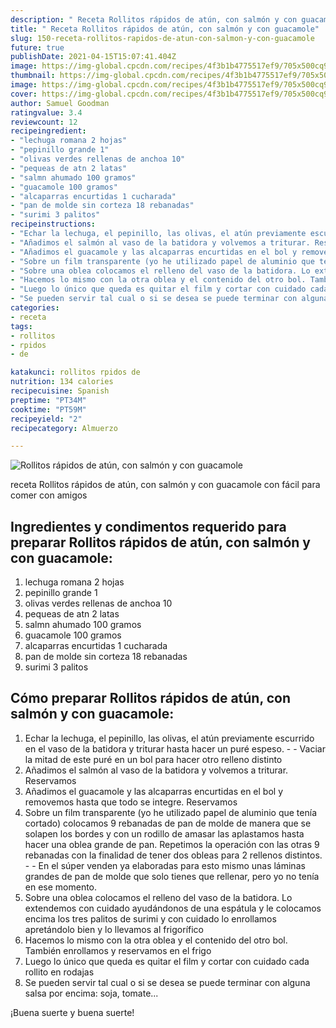 ```yaml
---
description: " Receta Rollitos rápidos de atún, con salmón y con guacamole"
title: " Receta Rollitos rápidos de atún, con salmón y con guacamole"
slug: 150-receta-rollitos-rapidos-de-atun-con-salmon-y-con-guacamole
future: true
publishDate: 2021-04-15T15:07:41.404Z
image: https://img-global.cpcdn.com/recipes/4f3b1b4775517ef9/705x500cq90/rollitos-rapidos-de-atun-con-salmon-y-con-guacamole-foto-principal.jpg
thumbnail: https://img-global.cpcdn.com/recipes/4f3b1b4775517ef9/705x500cq90/rollitos-rapidos-de-atun-con-salmon-y-con-guacamole-foto-principal.jpg
image: https://img-global.cpcdn.com/recipes/4f3b1b4775517ef9/705x500cq90/rollitos-rapidos-de-atun-con-salmon-y-con-guacamole-foto-principal.jpg
cover: https://img-global.cpcdn.com/recipes/4f3b1b4775517ef9/705x500cq90/rollitos-rapidos-de-atun-con-salmon-y-con-guacamole-foto-principal.jpg
author: Samuel Goodman
ratingvalue: 3.4
reviewcount: 12
recipeingredient:
- "lechuga romana 2 hojas"
- "pepinillo grande 1"
- "olivas verdes rellenas de anchoa 10"
- "pequeas de atn 2 latas"
- "salmn ahumado 100 gramos"
- "guacamole 100 gramos"
- "alcaparras encurtidas 1 cucharada"
- "pan de molde sin corteza 18 rebanadas"
- "surimi 3 palitos"
recipeinstructions:
- "Echar la lechuga, el pepinillo, las olivas, el atún previamente escurrido en el vaso de la batidora y triturar hasta hacer un puré espeso.  Vaciar la mitad de este puré en un bol para hacer otro relleno distinto"
- "Añadimos el salmón al vaso de la batidora y volvemos a triturar. Reservamos"
- "Añadimos el guacamole y las alcaparras encurtidas en el bol y removemos hasta que todo se integre. Reservamos"
- "Sobre un film transparente (yo he utilizado papel de aluminio que tenía cortado) colocamos 9 rebanadas de pan de molde de manera que se solapen los bordes y con un rodillo de amasar las aplastamos hasta hacer una oblea grande de pan. Repetimos la operación con las otras 9 rebanadas con la finalidad de tener dos obleas para 2 rellenos distintos.  En el súper venden ya elaboradas para esto mismo unas láminas grandes de pan de molde que solo tienes que rellenar, pero yo no tenía en ese momento."
- "Sobre una oblea colocamos el relleno del vaso de la batidora. Lo extendemos con cuidado ayudándonos de una espátula y le colocamos encima los tres palitos de surimi y con cuidado lo enrollamos apretándolo bien y lo llevamos al frigorífico"
- "Hacemos lo mismo con la otra oblea y el contenido del otro bol. También enrollamos y reservamos en el frigo"
- "Luego lo único que queda es quitar el film y cortar con cuidado cada rollito en rodajas"
- "Se pueden servir tal cual o si se desea se puede terminar con alguna salsa por encima: soja, tomate..."
categories:
- receta
tags:
- rollitos
- rpidos
- de

katakunci: rollitos rpidos de 
nutrition: 134 calories
recipecuisine: Spanish
preptime: "PT34M"
cooktime: "PT59M"
recipeyield: "2"
recipecategory: Almuerzo

---
```



![Rollitos rápidos de atún, con salmón y con guacamole](https://img-global.cpcdn.com/recipes/4f3b1b4775517ef9/705x500cq90/rollitos-rapidos-de-atun-con-salmon-y-con-guacamole-foto-principal.jpg)

receta Rollitos rápidos de atún, con salmón y con guacamole con fácil para comer con amigos

<!--inarticleads1-->

## Ingredientes y condimentos requerido para preparar Rollitos rápidos de atún, con salmón y con guacamole:

1. lechuga romana 2 hojas
1. pepinillo grande 1
1. olivas verdes rellenas de anchoa 10
1. pequeas de atn 2 latas
1. salmn ahumado 100 gramos
1. guacamole 100 gramos
1. alcaparras encurtidas 1 cucharada
1. pan de molde sin corteza 18 rebanadas
1. surimi 3 palitos



<!--inarticleads2-->

## Cómo preparar Rollitos rápidos de atún, con salmón y con guacamole:

1. Echar la lechuga, el pepinillo, las olivas, el atún previamente escurrido en el vaso de la batidora y triturar hasta hacer un puré espeso. -  - Vaciar la mitad de este puré en un bol para hacer otro relleno distinto
1. Añadimos el salmón al vaso de la batidora y volvemos a triturar. Reservamos
1. Añadimos el guacamole y las alcaparras encurtidas en el bol y removemos hasta que todo se integre. Reservamos
1. Sobre un film transparente (yo he utilizado papel de aluminio que tenía cortado) colocamos 9 rebanadas de pan de molde de manera que se solapen los bordes y con un rodillo de amasar las aplastamos hasta hacer una oblea grande de pan. Repetimos la operación con las otras 9 rebanadas con la finalidad de tener dos obleas para 2 rellenos distintos. -  - En el súper venden ya elaboradas para esto mismo unas láminas grandes de pan de molde que solo tienes que rellenar, pero yo no tenía en ese momento.
1. Sobre una oblea colocamos el relleno del vaso de la batidora. Lo extendemos con cuidado ayudándonos de una espátula y le colocamos encima los tres palitos de surimi y con cuidado lo enrollamos apretándolo bien y lo llevamos al frigorífico
1. Hacemos lo mismo con la otra oblea y el contenido del otro bol. También enrollamos y reservamos en el frigo
1. Luego lo único que queda es quitar el film y cortar con cuidado cada rollito en rodajas
1. Se pueden servir tal cual o si se desea se puede terminar con alguna salsa por encima: soja, tomate...



¡Buena suerte y buena suerte!


